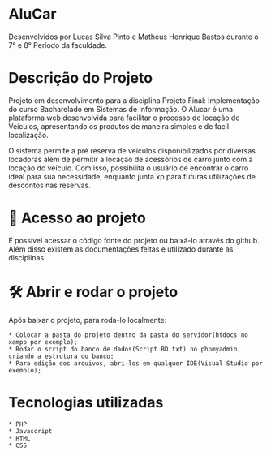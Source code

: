 # AluCar

Desenvolvidos por Lucas Silva Pinto e Matheus Henrique Bastos durante o 7° e 8° Período da faculdade.

# Descrição do Projeto

Projeto em desenvolvimento para a disciplina Projeto Final: Implementação do curso Bacharelado em Sistemas de Informação. O Alucar é uma plataforma web desenvolvida para facilitar o processo de locação de Veículos, apresentando os produtos de maneira simples e de facil localização.

O sistema permite a pré reserva de veículos disponibilizados por diversas locadoras além de permitir a locação de acessórios de carro junto com a locação do veículo. Com isso, possibilita o usuário de encontrar o carro ideal para sua necessidade, enquanto junta xp para futuras utilizações de descontos nas reservas.

# 📁 Acesso ao projeto

É possível acessar o código fonte do projeto ou baixá-lo através do github. Além disso existem as documentações feitas e utilizado durante as disciplinas.

# 🛠️ Abrir e rodar o projeto

Após baixar o projeto, para roda-lo localmente:

    * Colocar a pasta do projeto dentro da pasta do servidor(htdocs no xampp por exemplo);
    * Rodar o script do banco de dados(Script BD.txt) no phpmyadmin, criando a estrutura do banco;
    * Para edição dos arquivos, abri-los em qualquer IDE(Visual Studio por exemplo);
    
# Tecnologias utilizadas

    * PHP
    * Javascript
    * HTML
    * CSS
